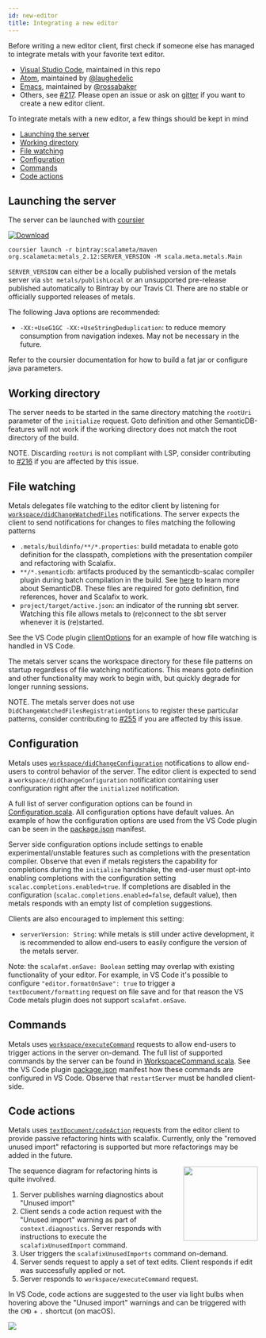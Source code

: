```yaml
---
id: new-editor
title: Integrating a new editor
---
```


Before writing a new editor client, first check if someone else has managed to
integrate metals with your favorite text editor.

* [Visual Studio Code](https://github.com/scalameta/metals/blob/master/vscode-extension/src/extension.ts),
  maintained in this repo
* [Atom](https://github.com/laughedelic/atom-ide-scala), maintained by
  [@laughedelic](https://github.com/laughedelic)
* [Emacs](https://github.com/rossabaker/lsp-scala), maintained by
  [@rossabaker](https://github.com/rossabaker)
* Others, see [#217](https://github.com/scalameta/metals/issues/217). Please
  open an issue or ask on [gitter](https://gitter.im/scalameta/metals) if you
  want to create a new editor client.

To integrate metals with a new editor, a few things should be kept in mind

<!-- TOC depthFrom:2 depthTo:2 -->

* [Launching the server](#launching-the-server)
* [Working directory](#working-directory)
* [File watching](#file-watching)
* [Configuration](#configuration)
* [Commands](#commands)
* [Code actions](#code-actions)

<!-- /TOC -->

## Launching the server

The server can be launched with
[coursier](https://github.com/coursier/coursier/)

[ ![Download](https://api.bintray.com/packages/scalameta/maven/metals/images/download.svg) ](https://bintray.com/scalameta/maven/metals/_latestVersion)

```
coursier launch -r bintray:scalameta/maven org.scalameta:metals_2.12:SERVER_VERSION -M scala.meta.metals.Main
```

`SERVER_VERSION` can either be a locally published version of the metals server
via `sbt metals/publishLocal` or an unsupported pre-release published
automatically to Bintray by our Travis CI. There are no stable or officially
supported releases of metals.

The following Java options are recommended:

* `-XX:+UseG1GC -XX:+UseStringDeduplication`: to reduce memory consumption from
  navigation indexes. May not be necessary in the future.

Refer to the coursier documentation for how to build a fat jar or configure java
parameters.

## Working directory

The server needs to be started in the same directory matching the `rootUri`
parameter of the `initialize` request. Goto definition and other
SemanticDB-features will not work if the working directory does not match the
root directory of the build.

NOTE. Discarding `rootUri` is not compliant with LSP, consider contributing to
[#216][] if you are affected by this issue.

## File watching

Metals delegates file watching to the editor client by listening for
[`workspace/didChangeWatchedFiles`][] notifications. The server expects the
client to send notifications for changes to files matching the following
patterns

* `.metals/buildinfo/**/*.properties`: build metadata to enable goto definition
  for the classpath, completions with the presentation compiler and refactoring
  with Scalafix.
* `**/*.semanticdb`: artifacts produced by the semanticdb-scalac compiler plugin
  during batch compilation in the build. See
  [here](https://github.com/scalameta/scalameta/blob/master/semanticdb/semanticdb3/semanticdb3.md)
  to learn more about SemanticDB. These files are required for goto definition,
  find references, hover and Scalafix to work.
* `project/target/active.json`: an indicator of the running sbt server.
  Watching this file allows metals to (re)connect to the sbt server whenever it
  is (re)started.

See the VS Code plugin
[clientOptions](https://github.com/scalameta/metals/blob/fb166f1d81eb77ebd9c6b3ee95e65fb58a907eec/vscode-extension/src/extension.ts#L44-L54)
for an example of how file watching is handled in VS Code.

The metals server scans the workspace directory for these file patterns on
startup regardless of file watching notifications. This means goto definition
and other functionality may work to begin with, but quickly degrade for longer
running sessions.

NOTE. The metals server does not use `DidChangeWatchedFilesRegistrationOptions`
to register these particular patterns, consider contributing to [#255][] if you
are affected by this issue.

## Configuration

Metals uses
[`workspace/didChangeConfiguration`](https://microsoft.github.io/language-server-protocol/specification#workspace_didChangeWatchedFiles)
notifications to allow end-users to control behavior of the server. The editor
client is expected to send a `workspace/didChangeConfiguration` notification
containing user configuration right after the `initialized` notification.

A full list of server configuration options can be found in
[Configuration.scala][]. All configuration options have default values. An
example of how the configuration options are used from the VS Code plugin can be
seen in the
[package.json](https://github.com/scalameta/metals/blob/master/vscode-extension/package.json)
manifest.

Server side configuration options include settings to enable
experimental/unstable features such as completions with the presentation
compiler. Observe that even if metals registers the capability for completions
during the `initialize` handshake, the end-user must opt-into enabling
completions with the configuration setting `scalac.completions.enabled=true`. If
completions are disabled in the configuration
(`scalac.completions.enabled=false`, default value), then metals responds with
an empty list of completion suggestions.

Clients are also encouraged to implement this setting:

* `serverVersion: String`: while metals is still under active development, it is
  recommended to allow end-users to easily configure the version of the metals
  server.

Note: the `scalafmt.onSave: Boolean` setting may overlap with existing
functionality of your editor. For example, in VS Code it's possible to configure
`"editor.formatOnSave": true` to trigger a `textDocument/formatting` request on
file save and for that reason the VS Code metals plugin does not support
`scalafmt.onSave`.

## Commands

Metals uses [`workspace/executeCommand`][] requests to allow end-users to
trigger actions in the server on-demand. The full list of supported commands by
the server can be found in [WorkspaceCommand.scala][]. See the VS Code plugin
[package.json][] manifest how these commands are configured in VS Code. Observe
that `restartServer` must be handled client-side.

## Code actions

Metals uses [`textDocument/codeAction`][] requests from the editor client to
provide passive refactoring hints with scalafix. Currently, only the "removed
unused import" refactoring is supported but more refactorings may be added in
the future.

<img src="assets/code-actions.png" align="right" width="150px" style="padding-left: 20px"/>

The sequence diagram for refactoring hints is quite involved.

1.  Server publishes warning diagnostics about "Unused import"
2.  Client sends a code action request with the "Unused import" warning as part
    of `context.diagnostics`. Server responds with instructions to execute the
    `scalafixUnusedImport` command.
3.  User triggers the `scalafixUnusedImports` command on-demand.
4.  Server sends request to apply a set of text edits. Client responds if edit
    was successfully applied or not.
5.  Server responds to `workspace/executeCommand` request.

In VS Code, code actions are suggested to the user via light bulbs when hovering
above the "Unused import" warnings and can be triggered with the `CMD` + `.`
shortcut (on macOS).

![](assets/code-actions.gif)

[`textdocument/willsavewaituntil`]: https://microsoft.github.io/language-server-protocol/specification#textDocument_willSaveWaitUntil
[`textdocument/codeaction`]: https://microsoft.github.io/language-server-protocol/specification#textDocument_codeAction
[`workspace/executecommand`]: https://microsoft.github.io/language-server-protocol/specification#workspace_executeCommand
[workspacecommand.scala]: https://github.com/scalameta/metals/blob/master/metals/src/main/scala/scala/meta/metals/WorkspaceCommand.scala
[configuration.scala]: https://github.com/scalameta/metals/blob/master/metals/src/main/scala/scala/meta/metals/Configuration.scala
[package.json]: https://github.com/scalameta/metals/blob/master/vscode-extension/package.json
[`workspace/didchangewatchedfiles`]: https://microsoft.github.io/language-server-protocol/specification#workspace_didChangeWatchedFiles
[#216]: https://github.com/scalameta/metals/issues/216
[#255]: https://github.com/scalameta/metals/issues/255
